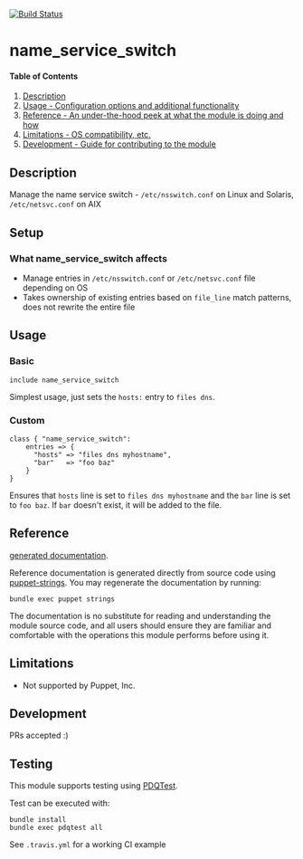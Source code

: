[![Build Status](https://travis-ci.org/GeoffWilliams/name_service_switch.svg?branch=master)](https://travis-ci.org/GeoffWilliams/name_service_switch)
# name_service_switch

#### Table of Contents

1. [Description](#description)
1. [Usage - Configuration options and additional functionality](#usage)
1. [Reference - An under-the-hood peek at what the module is doing and how](#reference)
1. [Limitations - OS compatibility, etc.](#limitations)
1. [Development - Guide for contributing to the module](#development)

## Description

Manage the name service switch - `/etc/nsswitch.conf` on Linux and Solaris, `/etc/netsvc.conf` on AIX

## Setup

### What name_service_switch affects
* Manage entries in  `/etc/nsswitch.conf` or `/etc/netsvc.conf` file depending on OS
* Takes ownership of existing entries based on `file_line` match patterns, does not rewrite the entire file

## Usage

### Basic

```puppet
include name_service_switch
```

Simplest usage, just sets the `hosts:` entry to `files dns`.

### Custom

```puppet
class { "name_service_switch":
    entries => {
      "hosts" => "files dns myhostname",
      "bar"   => "foo baz"
    }
}
```

Ensures that `hosts` line is set to `files dns myhostname` and the `bar` line is set to `foo baz`.  If `bar` doesn't exist, it will be added to the file.

## Reference
[generated documentation](https://rawgit.com/GeoffWilliams/name_service_switch/master/doc/index.html).

Reference documentation is generated directly from source code using [puppet-strings](https://github.com/puppetlabs/puppet-strings).  You may regenerate the documentation by running:

```shell
bundle exec puppet strings
```


The documentation is no substitute for reading and understanding the module source code, and all users should ensure they are familiar and comfortable with the operations this module performs before using it.


## Limitations

* Not supported by Puppet, Inc.

## Development

PRs accepted :)

## Testing
This module supports testing using [PDQTest](https://github.com/GeoffWilliams/pdqtest).


Test can be executed with:

```
bundle install
bundle exec pdqtest all
```


See `.travis.yml` for a working CI example
